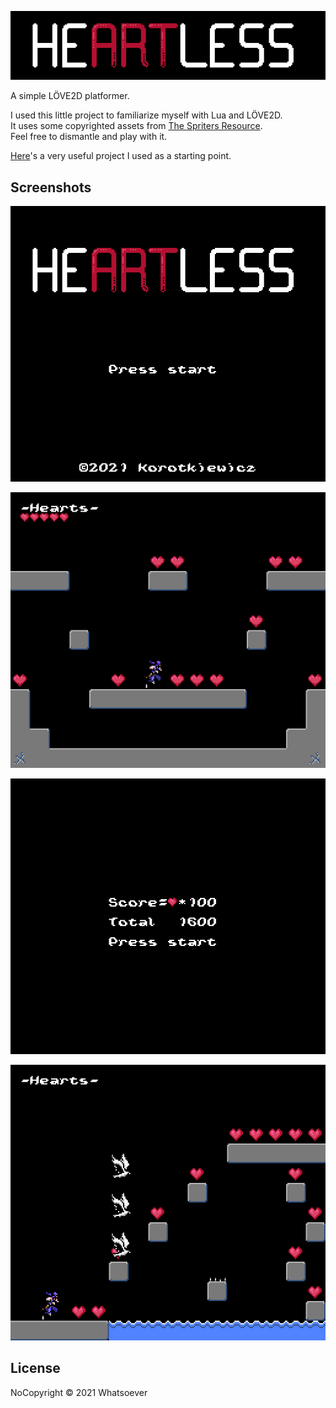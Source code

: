 
<p align="center">
  <img src="/screenshots/banner.png"/>
</p>

A simple LÖVE2D platformer.

I used this little project to familiarize myself with Lua and LÖVE2D. <br>
It uses some copyrighted assets from [The Spriters Resource](https://www.spriters-resource.com/). <br>
Feel free to dismantle and play with it.

[Here](https://github.com/kyleschaub/cavern)'s a very useful project I used as a starting point.

## Screenshots

<p align="center">
  <img src="/screenshots/screen0.png"/>
</p>

<p align="center">
  <img src="/screenshots/screen1.png"/>
</p>

<p align="center">
  <img src="/screenshots/screen2.png"/>
</p>

<p align="center">
  <img src="/screenshots/screen3.png"/>
</p>

## License
NoCopyright © 2021 Whatsoever

